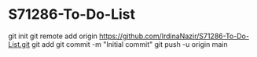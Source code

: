 # S71286-To-Do-List
git init
git remote add origin
https://github.com/IrdinaNazir/S71286-To-Do-List.git
git add
git commit -m "Initial commit"
git push -u origin main

